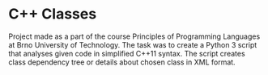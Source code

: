 # C++ Classes
Project made as a part of the course Principles of Programming Languages at Brno University of Technology. The task was to create a Python 3 script that analyses given code in simplified C++11 syntax. The script creates class dependency tree or details about chosen class in XML format.
